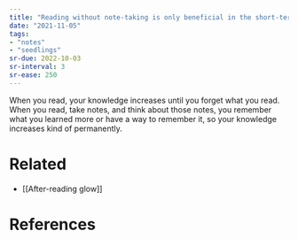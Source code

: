 ```yaml
---
title: "Reading without note-taking is only beneficial in the short-term"
date: "2021-11-05"
tags:
- "notes"
- "seedlings"
sr-due: 2022-10-03
sr-interval: 3
sr-ease: 250
---
```


When you read, your knowledge increases until you forget what you read. When you read, take notes, and think about those notes, you remember what you learned more or have a way to remember it, so your knowledge increases kind of permanently.

# Related

- [[After-reading glow]]

# References